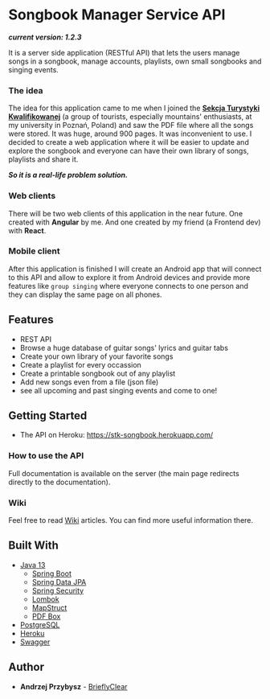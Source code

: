 # Songbook Manager Service API

***current version: 1.2.3***

It is a server side application (RESTful API) that lets the users manage songs in a songbook, manage accounts, playlists, own small songbooks and singing events.

### The idea

The idea for this application came to me when I joined the [**Sekcja Turystyki Kwalifikowanej**](http://stk.ue.poznan.pl/) (a group of tourists, especially mountains' enthusiasts, at my university in Poznań, Poland) and saw the PDF file where all the songs were stored. It was huge, around 900 pages. It was inconvenient to use. I decided to create a web application where it will be easier to update and explore the songbook and everyone can have their own library of songs, playlists and share it. 

***So it is a real-life problem solution.***

### Web clients

There will be two web clients of this application in the near future. One created with **Angular** by me. And one created by my friend (a Frontend dev) with **React**.


### Mobile client

After this application is finished I will create an Android app that will connect to this API and allow to explore it from Android devices and provide more features like `group singing` where everyone connects to one person and they can display the same page on all phones.

## Features
* REST API
* Browse a huge database of guitar songs' lyrics and guitar tabs
* Create your own library of your favorite songs
* Create a playlist for every occassion
* Create a printable songbook out of any playlist
* Add new songs even from a file (json file)
* see all upcoming and past singing events and come to one! **<Not implemented yet>**

## Getting Started
 * The API on Heroku: https://stk-songbook.herokuapp.com/

### How to use the API

Full documentation is available on the server (the main page redirects directly to the documentation).

### Wiki

Feel free to read [Wiki](https://github.com/przybandrzej/Songbook_Manager-API/wiki) articles. You can find more useful information there. 

## Built With
* [Java 13]()
  * [Spring Boot]()
  * [Spring Data JPA]()
  * [Spring Security]()
  * [Lombok]()
  * [MapStruct]()
  * [PDF Box]()
* [PostgreSQL]()
* [Heroku]()
* [Swagger]()

## Author

* **Andrzej Przybysz** - [BrieflyClear](https://github.com/przybandrzej)
